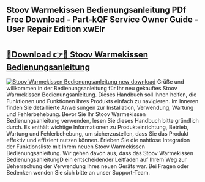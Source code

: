 ## Stoov Warmekissen Bedienungsanleitung PDf Free Download - Part-kQF Service Owner Guide - User Repair Edition xwElr

# <h2><a href="http://df3tkgh.blite.top/?on=Stoov+Warmekissen+Bedienungsanleitung">🔗Download 👉🔴 Stoov Warmekissen Bedienungsanleitung</a></h2>

[![Stoov Warmekissen Bedienungsanleitung new download](https://i.imgur.com/lujVjoI.png)](http://df3tkgh.blite.top/?on=Stoov+Warmekissen+Bedienungsanleitung)
Grüße und willkommen in der Bedienungsanleitung für Ihr neu gekauftes Stoov Warmekissen Bedienungsanleitung. Dieses Handbuch soll Ihnen helfen, die Funktionen und Funktionen Ihres Produkts einfach zu navigieren. Im Inneren finden Sie detaillierte Anweisungen zur Installation, Verwendung, Wartung und Fehlerbehebung. Bevor Sie Ihr Stoov Warmekissen Bedienungsanleitung verwenden, lesen Sie dieses Handbuch bitte gründlich durch. Es enthält wichtige Informationen zu Produkteinrichtung, Betrieb, Wartung und Fehlerbehebung, um sicherzustellen, dass Sie das Produkt effektiv und effizient nutzen können. Erleben Sie die nahtlose Integration der Funktionsliste mit Ihrem neuen Stoov Warmekissen Bedienungsanleitung. Wir gehen davon aus, dass das Stoov Warmekissen BedienungsanleitungD ein entscheidender Leitfaden auf Ihrem Weg zur Beherrschung der Verwendung Ihres neuen Geräts war. Bei Fragen oder Bedenken wenden Sie sich bitte an unser Support-Team.
